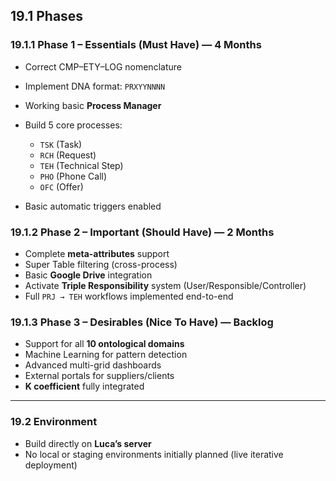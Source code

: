 ## 19.1 Phases

### 19.1.1 Phase 1 – Essentials (Must Have) — 4 Months
- Correct CMP–ETY–LOG nomenclature  
- Implement DNA format: `PRXYYNNNN`  
- Working basic **Process Manager**  
- Build 5 core processes:
  
    - `TSK` (Task)  
    - `RCH` (Request)  
    - `TEH` (Technical Step)  
    - `PHO` (Phone Call)  
    - `OFC` (Offer)
    
- Basic automatic triggers enabled

### 19.1.2 Phase 2 – Important (Should Have) — 2 Months  
- Complete **meta-attributes** support  
- Super Table filtering (cross-process)  
- Basic **Google Drive** integration  
- Activate **Triple Responsibility** system (User/Responsible/Controller)  
- Full `PRJ → TEH` workflows implemented end-to-end

### 19.1.3 Phase 3 – Desirables (Nice To Have) — Backlog  
- Support for all **10 ontological domains**  
- Machine Learning for pattern detection  
- Advanced multi-grid dashboards  
- External portals for suppliers/clients  
- **K coefficient** fully integrated

---

### 19.2 Environment  
- Build directly on **Luca’s server**  
- No local or staging environments initially planned (live iterative deployment)
